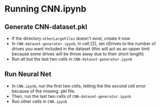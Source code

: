 # Running CNN.ipynb
## Generate CNN-dataset.pkl
* If the directory `otherLargeFiles` doesn't exist, create it now
* In `CNN-dataset-generator.ipynb`, in cell [2], set nDrives to the number of drives you want included in the dataset (this will act as an upper limit because some drives will be throw away due to their short length)
* Run all but the last two cells in `CNN-dataset-generator.ipynb`
## Run Neural Net
* In `CNN.ipynb`, run the first two cells, letting the the second cell error because of the missing .pkl file.
* Then, run the last two cells of `CNN-dataset-generator.ipynb`
* Run other cells in `CNN.ipynb`